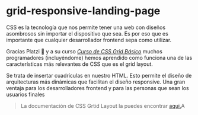 # grid-responsive-landing-page

CSS es la tecnología que nos permite tener una web con diseños asombrosos sin importar el dispositivo que sea. Es por eso que es importante que cualquier desarrollador frontend sepa como utilizar.

Gracias Platzi 💚 y a su curso [*Curso de CSS Grid Básico*](https://platzi.com/clases/2474-css-grid/42185-propiedades-de-alineacion/) muchos programadores (incluyéndome)  hemos aprendido como funciona una de las características más relevantes de CSS que es el grid layout.

Se trata de insertar cuadrículas en nuestro HTML. Esto permite el diseño de arquitecturas más dinámicas que facilitan el diseño responsive. Una gran ventaja para los desarrolladores frontend y para las personas que sean los usuarios finales

>La documentación de CSS Grtid Layout la puedes encontrar [aqui.](https://developer.mozilla.org/en-US/docs/Web/CSS/CSS_Grid_Layout)A
